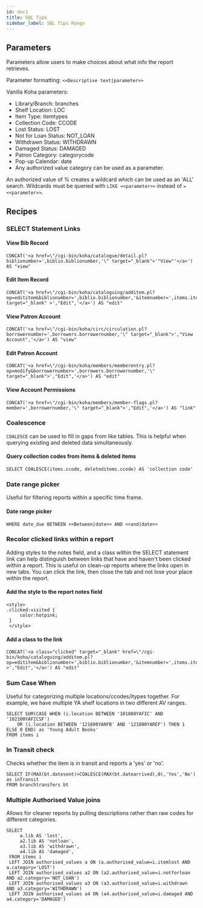 ```yaml
---
id: doc1
title: SQL Tips
sidebar_label: SQL Tips Rongo
---
```


## Parameters

Parameters allow users to make choices about what info the report retrieves.

Parameter formatting: `<<Descriptive text|parameter>>`

Vanilla Koha parameters:

* Library/Branch: branches
* Shelf Location: LOC
* Item Type: itemtypes
* Collection Code: CCODE
* Lost Status: LOST
* Not for Loan Status: NOT_LOAN
* Withdrawn Status: WITHDRAWN
* Damaged Status: DAMAGED
* Patron Category: categorycode
* Pop-up Calendar: date
* Any authorized value category can be used as a parameter.

An authorized value of % creates a wildcard which can be used as an 'ALL' search. Wildcards must be queried with `LIKE <<parameter>>` instead of `= <<parameter>>`.

## Recipes

### SELECT Statement Links

#### View Bib Record

```
CONCAT('<a href=\"/cgi-bin/koha/catalogue/detail.pl?biblionumber=',biblio.biblionumber,'\" target="_blank">'"View"'</a>') AS "view"
```

#### Edit Item Record

```
CONCAT('<a href=\"/cgi-bin/koha/cataloguing/additem.pl?op=edititem&biblionumber=',biblio.biblionumber,'&itemnumber=',items.itemnumber,'\" target="_blank" >',"Edit",'</a>') AS "edit"
```

#### View Patron Account

```
CONCAT('<a href=\"/cgi-bin/koha/circ/circulation.pl?borrowernumber=',borrowers.borrowernumber,'\" target="_blank">',"View Account",'</a>') AS "view"
```
#### Edit Patron Account

```
CONCAT('<a href=\"/cgi-bin/koha/members/memberentry.pl?op=modify&borrowernumber=',borrowers.borrowernumber,'\" target="_blank">',"Edit",'</a>') AS "edit"
```
#### View Account Permissions

```
CONCAT('<a href=\"/cgi-bin/koha/members/member-flags.pl?member=',borrowernumber,'\" target="_blank">',"Edit",'</a>') AS "link"
```

### Coalescence

`COALESCE` can be used to fill in gaps from like tables. This is helpful when querying existing and deleted data simultaneously.

#### Query collection codes from items & deleted items

```
SELECT COALESCE(items.ccode, deleteditems.ccode) AS 'collection code'
```
### Date range picker

Useful for filtering reports within a specific time frame.

#### Date range picker

```
WHERE date_due BETWEEN <<Between|date>> AND <<and|date>>
```

### Recolor clicked links within a report

Adding styles to the notes field, and a class within the SELECT statement link can help distinguish between links that have and haven't been clicked within a report. This is useful on clean-up reports where the links open in new tabs. You can click the link, then close the tab and not lose your place within the report.

#### Add the style to the report notes field

```
<style>
.clicked:visited {
     color:hotpink;
 }
 </style>
```

#### Add a class to the link

```
CONCAT('<a class="clicked" target="_blank" href=\"/cgi-bin/koha/cataloguing/additem.pl?op=edititem&biblionumber=',biblio.biblionumber,'&itemnumber=',items.itemnumber,'\" >',"Edit",'</a>') AS "edit"
```

### Sum Case When
Useful for categorizing multiple locations/ccodes/itypes together. For example, we have multiple YA shelf locations in two different AV ranges.

```
SELECT SUM(CASE WHEN (i.location BETWEEN '101800YAFIC' AND '102100YAFICSF')
	OR (i.location BETWEEN '121600YANFB' AND '121800YAREF') THEN 1 ELSE 0 END) as 'Young Adult Books'
FROM items i
```

### In Transit check
Checks whether the item is in transit and reports a 'yes' or 'no'.

```
SELECT IF(MAX(bt.datesent)>COALESCE(MAX(bt.datearrived),0),'Yes','No') as inTransit
FROM branchtransfers bt
```

### Multiple Authorised Value joins
Allows for cleaner reports by pulling descriptions rather than raw codes for different categories.


```
SELECT
     a.lib AS 'lost',
     a2.lib AS 'notloan',
     a3.lib AS 'withdrawn',
     a4.lib AS 'damaged',
 FROM items i
 LEFT JOIN authorised_values a ON (a.authorised_value=i.itemlost AND a.category='LOST')
 LEFT JOIN authorised_values a2 ON (a2.authorised_value=i.notforloan AND a2.category='NOT_LOAN')
 LEFT JOIN authorised_values a3 ON (a3.authorised_value=i.withdrawn AND a3.category='WITHDRAWN')
 LEFT JOIN authorised_values a4 ON (a4.authorised_value=i.damaged AND a4.category='DAMAGED')
```